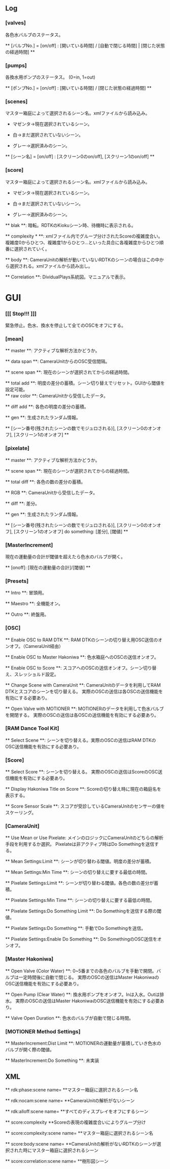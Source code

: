 ## Log

### [valves]
各色水バルブのステータス。

** [バルブNo.] = [on/off] : [開いている時間] / [自動で閉じる時間] | [閉じた状態の経過時間] **

### [pumps]
各換水用ポンプのステータス。
(0=in, 1=out)

** [ポンプNo.] = [on/off] : [開いている時間] / [閉じた状態の経過時間] **

### [scenes]

マスター箱庭によって選択されるシーン名。xmlファイルから読み込み。

- マゼンタ→現在選択されているシーン。

- 白→まだ選択されていないシーン。

- グレー→選択済みのシーン。

** [シーン名] = [on/off] : [スクリーン0のon/off], [スクリーン1のon/off] **

### [score]
マスター箱庭によって選択されるシーン名。xmlファイルから読み込み。

- マゼンタ→現在選択されているシーン。

- 白→まだ選択されていないシーン。

- グレー→選択済みのシーン。

** blak **: 暗転。RDTKのKiokuシーン時、待機時に表示される。

** complexity * **: xmlファイル内でグループ分けされたScoreの複雑度合い。
複雑度0からひとつ、複雑度1からひとつ...といった具合に各複雑度からひとつ順番に選択されていく。

** body **: CameraUnitの解析が動いていないRDTKのシーンの場合はこの中から選択される。xmlファイルから読み出し。

** Correlation **: DividualPlays系統図。マニュアルで表示。

# GUI

### [[[ Stop!!! ]]]
緊急停止。色水、換水を停止して全てのOSCをオフにする。

### [mean]
** master **: アクティブな解析方法かどうか。

** data span **: CameraUnitからのOSC受信間隔。

** scene span **: 現在のシーンが選択されてからの経過時間。

** total add **: 明度の差分の蓄積。シーン切り替えでリセット。GUIから閾値を設定可能。			
** raw color **: CameraUnitから受信したデータ。

** diff add **: 各色の明度の差分の蓄積。

** gen **: 生成されたランダム情報。

** [シーン番号(残されたシーンの数でモジュロされる)], [スクリーン0のオンオフ], [スクリーン1のオンオフ] **

### [pixelate]
** master **: アクティブな解析方法かどうか。

** scene span **: 現在のシーンが選択されてからの経過時間。

** total diff **: 各色の数の差分の蓄積。

** RGB **: CameraUnitから受信したデータ。

** diff **: 差分。

** gen **: 生成されたランダム情報。

** [シーン番号(残されたシーンの数でモジュロされる)], [スクリーン0のオンオフ], [スクリーン1のオンオフ]
do something: [差分], [閾値] **

### [MasterIncrement]
現在の運動量の合計が閾値を超えたら色水のバルブが開く。

** [onoff]: [現在の運動量の合計]/[閾値] **

### [Presets]
** Intro **: 冒頭用。

** Maestro **: 全機能オン。

** Outro **: 終盤用。

### [OSC]
** Enable OSC to RAM DTK **: RAM DTKのシーンの切り替え用OSC送信のオンオフ。（CameraUnit経由）

** Enable OSC to Master Hakoniwa **: 色水箱庭へのOSCの送信オンオフ。

** Enable OSC to Score **: スコアへのOSCの送信オンオフ。シーン切り替え、スレッショルド設定。

** Change Scene with CameraUnit **: CameraUnitのデータを利用してRAM DTKとスコアのシーンを切り替える。
実際のOSCの送信は各OSCの送信機能を有効にする必要あり。

** Open Valve with MOTIONER **: MOTIONERのデータを利用して色水バルブを開閉する。
実際のOSCの送信は各OSCの送信機能を有効にする必要あり。

### [RAM Dance Tool Kit]
** Select Scene **: シーンを切り替える。実際のOSCの送信はRAM DTKのOSC送信機能を有効にする必要あり。

### [Score]
** Select Score **: シーンを切り替える。
実際のOSCの送信はScoreのOSC送信機能を有効にする必要あり。

** Display Hakoniwa Title on Score **: Scoreの切り替え時に現在の箱庭名を表示する。

** Score Sensor Scale **: スコアが受診しているCameraUnitのセンサーの値をスケーリング。

### [CameraUnit]
** Use Mean or Use Pixelate: メインのロジックにCameraUnitのどちらの解析手段を利用するか選択。
Pixelateは非アクティブ時はDo Somethingを送信する。

** Mean Settings:Limit **: シーンが切り替わる閾値。明度の差分が蓄積。

** Mean Settings:Min Time **: シーンの切り替えに要する最低の時間。

** Pixelate Settings:Limit **: シーンが切り替わる閾値。各色の数の差分が蓄積。

** Pixelate Settings:Min Time **: シーンの切り替えに要する最低の時間。

** Pixelate Settings:Do Something Limit **: Do Somethingを送信する際の閾値。

** Pixelate Settings:Do Something **: 手動でDo Somethingを送信。

** Pixelate Settings:Enable Do Something **: Do SomethingのOSC送信をオンオフ。

### [Master Hakoniwa]
** Open Valve (Color Water) **: 0~5番までの各色のバルブを手動で開閉。バルブは一定時間後に自動で閉じる。
実際のOSCの送信はMaster HakoniwaのOSC送信機能を有効にする必要あり。

** Open Pump (Clear Water) **: 換水用ポンプをオンオフ。Inは入水。Outは排水。
実際のOSCの送信はMaster HakoniwaのOSC送信機能を有効にする必要あり。

** Valve Open Duration **: 色水のバルブが自動で閉じる時間。

### [MOTIONER Method Settings]
** MasterIncrement:Dist Limit **: MOTIONERの運動量が蓄積していき色水のバルブが開く際の閾値。

** MasterIncrement:Do Something **: 未実装

## XML
 ** rdk:phase:scene name= **マスター箱庭に選択されるシーン名

 ** rdk:nocam:scene name= **CameraUnitの解析がないシーン

 ** rdk:alloff:scene name= **すべてのディスプレイをオフにするシーン

 ** score:complexity **Scoreの表現の複雑度合いによりグループ分け

 ** score:complexity:scene name= **マスター箱庭に選択されるシーン名

 ** score:body:scene name= **CameraUnitの解析がないRDTKのシーンが選択された時にマスター箱庭に選択されるシーン

 ** score:correlation:scene name= **樹形図シーン